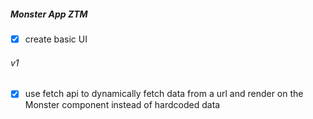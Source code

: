 ##### Monster App ZTM

- [x] create basic UI

###### v1
- [x] use fetch api to dynamically fetch data from a url and render on the Monster component instead of hardcoded data 